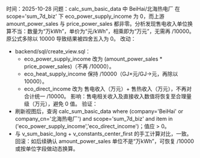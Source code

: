 时间：2025-10-28
问题：calc_sum_basic_data 中 BeiHai/北海热电厂 在 scope='sum_7d_biz' 下 eco_power_supply_income 为 0，而上游 amount_power_sales 与 price_power_sales 都非零。分析发现售电收入单位换算不当：数量为“万kWh”，单价为“元/kWh”，相乘即为“万元”，无需再 /10000。原公式多除以 10000 导致结果被四舍五入为 0。
改动：
- backend/sql/create_view.sql：
  - eco_power_supply_income 改为 (amount_power_sales * price_power_sales)（不再 /10000）。
  - eco_heat_supply_income 保持 /10000（GJ×元/GJ→元，再除以 10000）。
  - eco_direct_income 改为 售电收入（万元）+ 售热收入（万元），不再对合计统一 /10000。
影响：售电相关收入及直接收入数值将恢复至合理量级（万元），避免 0 值。
验证：
- 刷新视图后，查询 calc_sum_basic_data where (company='BeiHai' or company_cn='北海热电厂') and scope='sum_7d_biz' and item in ('eco_power_supply_income','eco_direct_income')；值应 > 0。
- 与 v_sum_basic_long + v_constants_center_first 的手工计算对比，一致。
回滚：如后续确认 amount_power_sales 单位不是“万kWh”，可恢复 /10000 或按单位字段做动态换算。